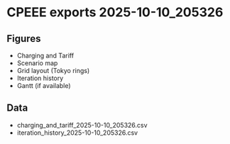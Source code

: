 # CPEEE exports 2025-10-10_205326
## Figures
- Charging and Tariff
- Scenario map
- Grid layout (Tokyo rings)
- Iteration history
- Gantt (if available)
## Data
- charging_and_tariff_2025-10-10_205326.csv
- iteration_history_2025-10-10_205326.csv
